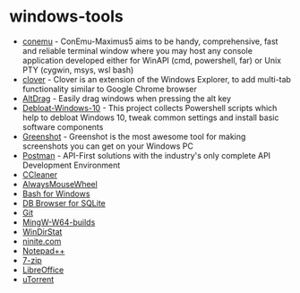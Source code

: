 # windows-tools
- [conemu](https://conemu.github.io/) - ConEmu-Maximus5 aims to be handy, comprehensive, fast and reliable terminal window where you may host any console application developed either for WinAPI (cmd, powershell, far) or Unix PTY  (cygwin, msys, wsl bash)
- [clover](http://en.ejie.me/) - Clover is an extension of the Windows Explorer, to add multi-tab functionality similar to Google Chrome browser
- [AltDrag](https://stefansundin.github.io/altdrag/) - Easily drag windows when pressing the alt key
- [Debloat-Windows-10](https://github.com/W4RH4WK/Debloat-Windows-10) - This project collects Powershell scripts which help to debloat Windows 10, tweak common settings and install basic software components
- [Greenshot](http://getgreenshot.org/) - Greenshot is the most awesome tool for making screenshots you can get on your Windows PC
- [Postman](https://www.getpostman.com/) - API-First solutions with the industry's only complete API Development Environment
- [CCleaner](https://www.ccleaner.com/)
- [AlwaysMouseWheel](http://www.softwareok.com/?Download=AlwaysMouseWheel)
- [Bash for Windows](https://stackoverflow.com/a/36465000/5765085)
- [DB Browser for SQLite](https://sqlitebrowser.org/)
- [Git](https://git-scm.com/)
- [MingW-W64-builds](https://mingw-w64.org/doku.php/download)
- [WinDirStat](https://windirstat.net/)
- [ninite.com](https://ninite.com/)
- [Notepad++](https://notepad-plus-plus.org/)
- [7-zip](https://www.7-zip.org/)
- [LibreOffice](https://pl.libreoffice.org/)
- [uTorrent](https://www.utorrent.com/utweb-index)
